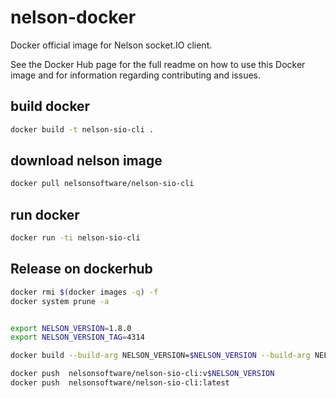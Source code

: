 # nelson-docker

Docker official image for Nelson socket.IO client.

See the Docker Hub page for the full readme on how to use this Docker image and for information regarding contributing and issues.

## build docker

```bash
docker build -t nelson-sio-cli .
```

## download nelson image

```bash
docker pull nelsonsoftware/nelson-sio-cli
```

## run docker

```bash
docker run -ti nelson-sio-cli
```

## Release on dockerhub

```bash
docker rmi $(docker images -q) -f
docker system prune -a


export NELSON_VERSION=1.8.0
export NELSON_VERSION_TAG=4314

docker build --build-arg NELSON_VERSION=$NELSON_VERSION --build-arg NELSON_VERSION_TAG=$NELSON_VERSION_TAG -t nelsonsoftware/nelson-sio-cli:latest -t nelsonsoftware/nelson-sio-cli:v$NELSON_VERSION .

docker push  nelsonsoftware/nelson-sio-cli:v$NELSON_VERSION
docker push  nelsonsoftware/nelson-sio-cli:latest

```
